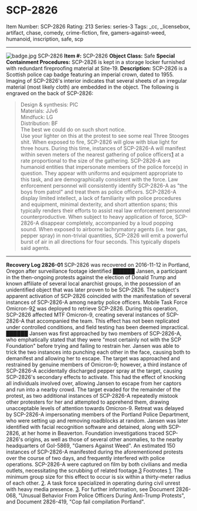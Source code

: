 # SCP-2826
Item Number: SCP-2826
Rating: 213
Series: series-3
Tags: _cc, _licensebox, artifact, chase, comedy, crime-fiction, fire, gamers-against-weed, humanoid, inscription, safe, scp

---

![badge.jpg](https://scp-wiki.wdfiles.com/local--files/scp-2826/badge.jpg)
SCP-2826
**Item #:** SCP-2826
**Object Class:** Safe
**Special Containment Procedures:** SCP-2826 is kept in a storage locker furnished with redundant fireproofing material at Site-19.
**Description:** SCP-2826 is a Scottish police cap badge featuring an imperial crown, dated to 1955. Imaging of SCP-2826's interior indicates that several sheets of an irregular material (most likely cloth) are embedded in the object. The following is engraved on the back of SCP-2826:  

> Design & synthesis: PIC  
>  Materials: JJv6  
>  Mindfuck: LG  
>  Distribution: BF  
>  The best we could do on such short notice.  
>  Use your lighter on this at the protest to see some real Three Stooges shit.
When exposed to fire, SCP-2826 will glow with blue light for three hours. During this time, instances of SCP-2826-A will manifest within seven meters of the nearest gathering of police officers[1](javascript:;) at a rate proportional to the size of the gathering.
SCP-2826-A are humanoid entities that impersonate members of the police force(s) in question. They appear with uniforms and equipment appropriate to this task, and are demographically consistent with the force. Law enforcement personnel will consistently identify SCP-2826-A as "the boys from patrol" and treat them as police officers. SCP-2826-A display limited intellect, a lack of familiarity with police procedures and equipment, minimal dexterity, and short attention spans; this typically renders their efforts to assist real law enforcement personnel counterproductive. When subject to heavy application of force, SCP-2826-A disappear completely, accompanied by a loud popping sound.
When exposed to airborne lachrymatory agents (i.e. tear gas, pepper spray) in non-trivial quantities, SCP-2826 will emit a powerful burst of air in all directions for four seconds. This typically dispels said agents.
* * *
**Recovery Log 2826-01**
SCP-2826 was recovered on 2016-11-12 in Portland, Oregon after surveillance footage identified ██████ Jansen, a participant in the then-ongoing protests against the election of Donald Trump and known affiliate of several local anarchist groups, in the possession of an unidentified object that was later proven to be SCP-2826. The subject's apparent activation of SCP-2826 coincided with the manifestation of several instances of SCP-2826-A among nearby police officers.
Mobile Task Force Omicron-9[2](javascript:;) was deployed to retrieve SCP-2826. During this operation, SCP-2826 affected MTF Omicron-9, creating several instances of SCP-2826-A that accompanied the team. This effect has not been replicated under controlled conditions, and field testing has been deemed impractical.
██████ Jansen was first approached by two members of SCP-2826-A, who emphatically stated that they were "most certainly not with the SCP Foundation" before trying and failing to restrain her. Jansen was able to trick the two instances into punching each other in the face, causing both to demanifest and allowing her to escape. The target was approached and restrained by genuine members of Omicron-9; however, a third instance of SCP-2826-A accidentally discharged pepper spray at the target, causing SCP-2826's secondary effects to activate. This had the effect of knocking all individuals involved over, allowing Jansen to escape from her captors and run into a nearby crowd.
The target evaded for the remainder of the protest, as two additional instances of SCP-2826-A repeatedly mistook other protesters for her and attempted to apprehend them, drawing unacceptable levels of attention towards Omicron-9. Retreat was delayed by SCP-2826-A impersonating members of the Portland Police Department, who were setting up and removing roadblocks at random.
Jansen was later identified with facial recognition software and detained, along with SCP-2826, at her home in Beaverton. Foundation investigations traced SCP-2826's origins, as well as those of several other anomalies, to the nearby headquarters of GoI-5869, "Gamers Against Weed".
An estimated 150 instances of SCP-2826-A manifested during the aforementioned protests over the course of two days, and frequently interfered with police operations. SCP-2826-A were captured on film by both civilians and media outlets, necessitating the scrubbing of related footage.[3](javascript:;)
Footnotes
[1](javascript:;). The minimum group size for this effect to occur is six within a thirty-meter radius of each other.
[2](javascript:;). A task force specialized in operating during civil unrest with heavy media presence.
[3](javascript:;). For further information, see Document 2826-068, "Unusual Behavior From Police Officers During Anti-Trump Protests", and Document 2826-419, "Cop fail compilation Portland".